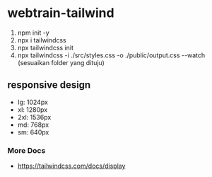 # webtrain-tailwind
1. npm init -y
2. npx i tailwindcss
3. npx tailwindcss init  
4. npx tailwindcss -i ./src/styles.css -o ./public/output.css --watch (sesuaikan folder yang dituju)

## responsive design
- lg: 1024px
- xl: 1280px
- 2xl: 1536px
- md: 768px
- sm: 640px

### More Docs
- https://tailwindcss.com/docs/display
